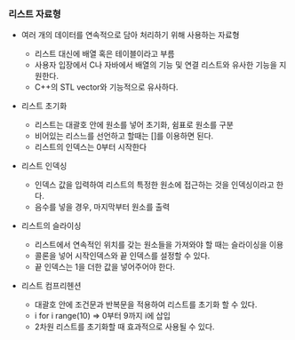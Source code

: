 ### 리스트 자료형
 + 여러 개의 데이터를 연속적으로 담아 처리하기 위해 사용하는 자료형
   + 리스트 대신에 배열 혹은 테이블이라고 부름
   + 사용자 입장에서 C나 자바에서 배열의 기능 및 연결 리스트와 유사한 기능을 지원한다.
   + C++의 STL vector와 기능적으로 유사하다.
 
 + 리스트 초기화
   + 리스트는 대괄호 안에 원소를 넣어 초기화, 쉼표로 원소를 구분
   + 비어있는 리스느를 선언하고 할때는 []를 이용하면 된다.
   + 리스트의 인덱스는 0부터 시작한다
   
 + 리스트 인덱싱
   + 인덱스 값을 입력하여 리스트의 특정한 원소에 접근하는 것을 인덱싱이라고 한다.
   + 음수를 넣을 경우, 마지막부터 원소를 출력
 
 + 리스트의 슬라이싱
   + 리스트에서 연속적인 위치를 갖는 원소들을 가져와야 할 때는 슬라이싱을 이용
   + 콜론을 넣어 시작인덱스와 끝 인덱스를 설정할 수 있다.
   + 끝 인덱스는 1을 더한 값을 넣어주어야 한다.
 
 + 리스트 컴프리헨션
   + 대괄호 안에 조건문과 반복문을 적용하여 리스트를 초기화 할 수 있다.
   + i for i range(10) => 0부터 9까지 i에 삽입
   + 2차원 리스트를 초기화할 때 효과적으로 사용될 수 있다.
